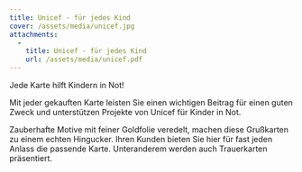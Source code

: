 ```yaml
---
title: Unicef - für jedes Kind 
cover: /assets/media/unicef.jpg
attachments:
  -
    title: Unicef - für jedes Kind 
    url: /assets/media/unicef.pdf
---
```

Jede Karte hilft Kindern in Not!

Mit jeder gekauften Karte leisten Sie einen wichtigen Beitrag für einen guten Zweck und unterstützen Projekte von Unicef für Kinder in Not.

Zauberhafte Motive mit feiner Goldfolie veredelt, machen diese Grußkarten zu einem echten Hingucker. 
Ihren Kunden bieten Sie hier für fast jeden Anlass die passende Karte. Unteranderem werden auch Trauerkarten präsentiert.
